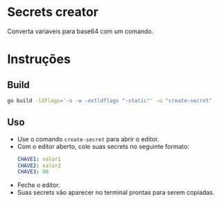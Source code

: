 # Secrets creator

Converta variaveis para base64 com um comando.

# Instruções

## Build

```sh
go build -ldflags='-s -w -extldflags "-static"' -o "create-secret"
```

## Uso

- Use o comando `create-secret` para abrir o editor.
- Com o editor aberto, cole suas secrets no seguinte formato:    
    ```yaml
    CHAVE1: valor1
    CHAVE2: valor2
    CHAVE3: 90 
    ```
- Feche o editor.
- Suas secrets vão aparecer no terminal prontas para serem copiadas.
